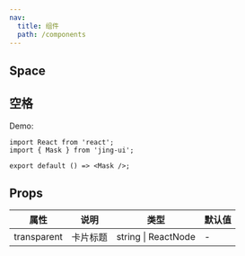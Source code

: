 ```yaml
---
nav:
  title: 组件
  path: /components
---
```


## Space

## 空格

Demo:

```tsx
import React from 'react';
import { Mask } from 'jing-ui';

export default () => <Mask />;
```

## Props

| 属性        | 说明     | 类型                | 默认值 |
| ----------- | -------- | ------------------- | ------ |
| transparent | 卡片标题 | string \| ReactNode | -      |
